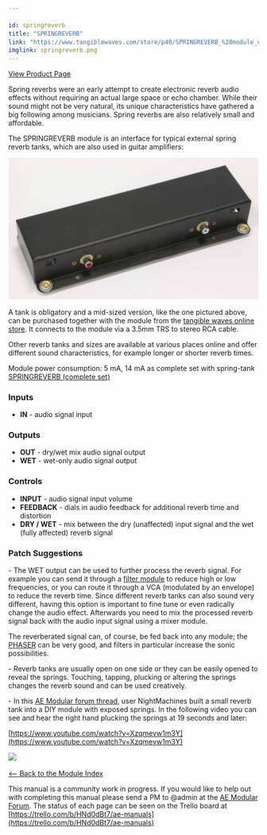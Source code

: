 ```yaml
---

id: springreverb
title: "SPRINGREVERB"
link: "https://www.tangiblewaves.com/store/p40/SPRINGREVERB_%28module_only%29.html"
imglink: springreverb.png
---
```



[View Product Page](https://www.tangiblewaves.com/store/p40/SPRINGREVERB_%28module_only%29.html)

Spring reverbs were an early attempt to create electronic reverb audio effects without requiring an actual large space or echo chamber. While their sound might not be very natural, its unique characteristics have gathered a big following among musicians. Spring reverbs are also relatively small and affordable.

The SPRINGREVERB module is an interface for typical external spring reverb tanks, which are also used in guitar amplifiers:

![](/images/spring_reverb_tank.png)

A tank is obligatory and a mid-sized version, like the one pictured above, can be purchased together with the module from the [tangible waves online store](https://www.tangiblewaves.com/store/p39/SPRINGREVERB_%28complete_set%29.html). It connects to the module via a 3.5mm TRS to stereo RCA cable.

Other reverb tanks and sizes are available at various places online and offer different sound characteristics, for example longer or shorter reverb times.

Module power consumption: 5 mA, 14 mA as complete set with spring-tank [SPRINGREVERB (complete set)](https://www.tangiblewaves.com/store/p39/SPRINGREVERB_%28complete_set%29.html)

### Inputs

*   **IN** - audio signal input

### Outputs

*   **OUT** - dry/wet mix audio signal output
*   **WET** - wet-only audio signal output

### Controls

*   **INPUT** - audio signal input volume
*   **FEEDBACK** - dials in audio feedback for additional reverb time and distortion
*   **DRY / WET** - mix between the dry (unaffected) input signal and the wet (fully affected) reverb signal

### Patch Suggestions

\- The WET output can be used to further process the reverb signal. For example you can send it through a [filter module](https://wiki.aemodular.com/pmwiki.php/AeManual/NYLEFILTER) to reduce high or low frequencies, or you can route it through a VCA (modulated by an envelope) to reduce the reverb time. Since different reverb tanks can also sound very different, having this option is important to fine tune or even radically change the audio effect. Afterwards you need to mix the processed reverb signal back with the audio input signal using a mixer module.

The reverberated signal can, of course, be fed back into any module; the [PHASER](https://wiki.aemodular.com/pmwiki.php/AeManual/PHASER) can be very good, and filters in particular increase the sonic possibilities.

\- Reverb tanks are usually open on one side or they can be easily opened to reveal the springs. Touching, tapping, plucking or altering the springs changes the reverb sound and can be used creatively.

\- In this [AE Modular forum thread](http://forum.aemodular.com/thread/40/simple-diy-module-reverb-tank), user NightMachines built a small reverb tank into a DIY module with exposed springs. In the following video you can see and hear the right hand plucking the springs at 19 seconds and later:

[https://www.youtube.com/watch?v=Xzqmevw1m3Y](https://www.youtube.com/watch?v=Xzqmevw1m3Y)

[![](/images/th00---springreverb.png.jpg)](https://wiki.aemodular.com/uploads/AeManual/SPRINGREVERB/springreverb.png "springreverb")

[<-- Back to the Module Index](https://wiki.aemodular.com/pmwiki.php/AeManual/Modules)

This manual is a community work in progress. If you would like to help out with completing this manual please send a PM to @admin at the [AE Modular Forum](http://forum.aemodular.com). The status of each page can be seen on the Trello board at [https://trello.com/b/HNd0dBt7/ae-manuals](https://trello.com/b/HNd0dBt7/ae-manuals)